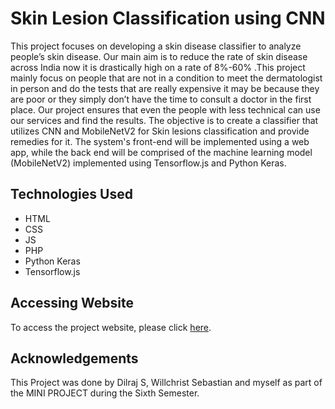 # Skin Lesion Classification using CNN

This project focuses on developing a skin disease classifier to analyze people’s skin disease. Our main aim is to reduce the rate of skin disease across India now it is drastically high on a rate of 8%-60% .This project mainly focus on people that are not in a condition to meet the dermatologist in person and do the tests that are really expensive it may be because they are poor or they simply don’t have the time to consult a doctor in the first place. Our project ensures that even the people with less technical can use our services and find the results. The objective is to create a classifier that utilizes CNN and MobileNetV2 for Skin lesions classification and provide remedies for it. The system's front-end will be implemented using a web app, while the back end will be comprised of the machine learning model (MobileNetV2) implemented using Tensorflow.js and Python Keras.

## Technologies Used

- HTML
- CSS
- JS
- PHP
- Python Keras
- Tensorflow.js

## Accessing Website

To access the project website, please click [here](http://fayezminiproject.atwebpages.com/login.php).

## Acknowledgements

This Project was done by Dilraj S, Willchrist Sebastian and myself as part of the MINI PROJECT during the Sixth Semester.
